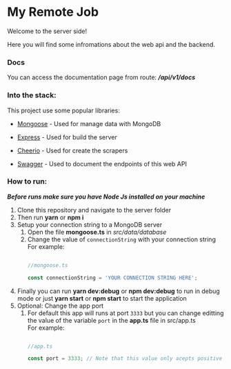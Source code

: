 # My Remote Job

Welcome to the server side!

Here you will find some infromations about the web api and the backend.

### Docs

You can access the documentation page from route: ***/api/v1/docs***

### Into the stack:

This project use some popular libraries:

- [Mongoose]( https://mongoosejs.com/ "Mongoose") - Used for manage data with MongoDB

- [Express]( https://expressjs.com/ "Express") - Used for build the server

- [Cheerio]( https://cheerio.js.org/ "Cheerio") - Used for create the scrapers

- [Swagger]( https://swagger.io/ "Swagger") - Used to document the endpoints of this web API


### How to run:

***Before runs make sure you have Node Js installed on your machine***

1. Clone this repository and navigate to the server folder
2. Then run __yarn__ or __npm i__
3. Setup your connection string to a MongoDB server  
    1. Open the file **mongoose.ts** in _src/data/database_
    2. Change the value of `connectionString` with your connection string  
        For example: 
        ```javascript

        //mongoose.ts
        
        const connectionString = 'YOUR CONNECTION STRING HERE';
        
        ```
4. Finally you can run __yarn dev:debug__ or __npm dev:debug__ to run in debug mode or just __yarn start__ or __npm start__ to start the application
5. Optional: Change the app port
    1. For default this app will runs at port `3333` but you can change editting the value of the variable `port` in the **app.ts** file in src/app.ts  
        For example: 
        ```javascript

        //app.ts
        
        const port = 3333; // Note that this value only acepts positive integer numbers
        
        ```
